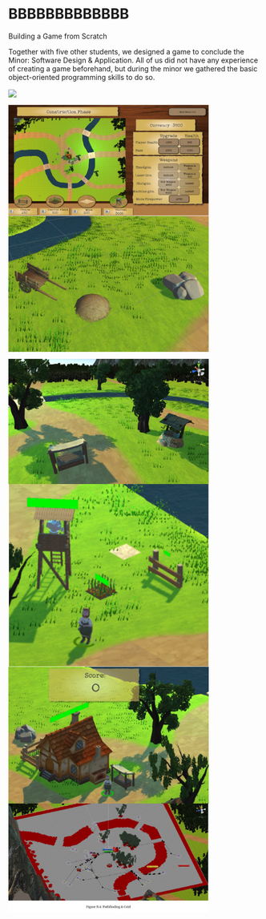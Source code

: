 # BBBBBBBBBBBBB
Building a Game from Scratch 

Together with five other students, we designed a game to conclude the Minor: Software Design & Application. All of us did not have any experience of creating a game beforehand, but during the minor we gathered the basic object-oriented programming skills to do so.

<img align="center" src="Images/Game.png" width="1000">

<img align="center" src="Images/Game_1.png" width="400"> <img align="center" src="Images/Game_4.png" width="400">

<img align="center" src="Images/Game_5.png" width="400">
<img align="center" src="Images/Game_6.png" width="400">
<img align="center" src="Images/Game_7.png" width="400">
<img align="center" src="Images/Game_8.png" width="400">

 <!---
Time-lapse of development of the game: 
!<img src="Images/GameTimeLapse.mp4" width="800">
-->
